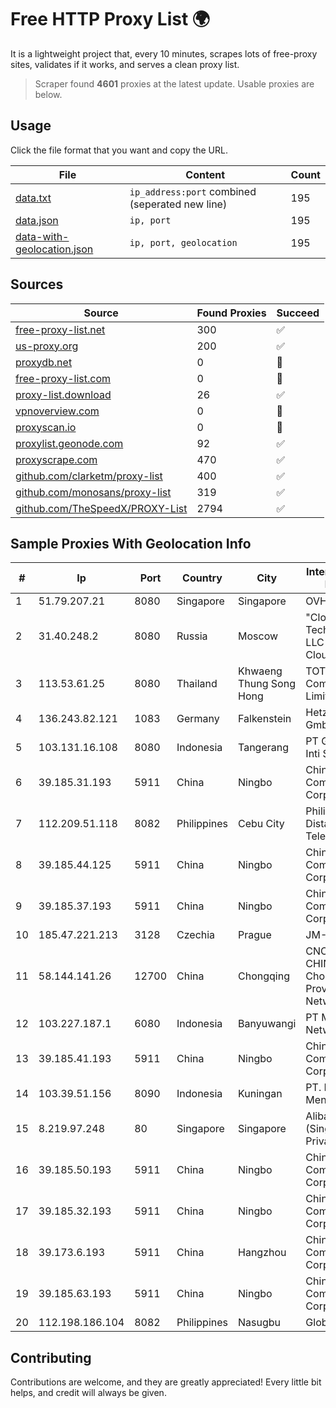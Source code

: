 
# Free HTTP Proxy List 🌍

It is a lightweight project that, every 10 minutes, scrapes lots of free-proxy sites, validates if it works, and serves a clean proxy list.


> Scraper found **4601** proxies at the latest update. Usable proxies are below.

## Usage

Click the file format that you want and copy the URL.


|File|Content|Count|
|----|-------|-----|
|[data.txt](https://raw.githubusercontent.com/themiralay/Proxy-List-World/master/data.txt)|`ip_address:port` combined (seperated new line)|195|
|[data.json](https://raw.githubusercontent.com/themiralay/Proxy-List-World/master/data.json)|`ip, port`|195|
|[data-with-geolocation.json](https://raw.githubusercontent.com/themiralay/Proxy-List-World/master/data-with-geolocation.json)|`ip, port, geolocation`|195|

## Sources

|Source|Found Proxies|Succeed|
|------|-------------|-------|
|[free-proxy-list.net](https://free-proxy-list.net)|300|✅|
|[us-proxy.org](https://www.us-proxy.org)|200|✅|
|[proxydb.net](http://proxydb.net)|0|🚫|
|[free-proxy-list.com](https://free-proxy-list.com/?page=&port=&type%5B%5D=http&type%5B%5D=https&up_time=0&search=Search)|0|🚫|
|[proxy-list.download](https://www.proxy-list.download/HTTP)|26|✅|
|[vpnoverview.com](https://vpnoverview.com/privacy/anonymous-browsing/free-proxy-servers)|0|🚫|
|[proxyscan.io](https://www.proxyscan.io)|0|🚫|
|[proxylist.geonode.com](https://proxylist.geonode.com/api/proxy-list?limit=300&page=1&sort_by=lastChecked&sort_type=desc&protocols=http,https)|92|✅|
|[proxyscrape.com](https://api.proxyscrape.com/v2/?request=displayproxies&protocol=http&timeout=10000&country=all&ssl=all&anonymity=all)|470|✅|
|[github.com/clarketm/proxy-list](https://raw.githubusercontent.com/clarketm/proxy-list/master/proxy-list-raw.txt)|400|✅|
|[github.com/monosans/proxy-list](https://raw.githubusercontent.com/monosans/proxy-list/main/proxies/http.txt)|319|✅|
|[github.com/TheSpeedX/PROXY-List](https://raw.githubusercontent.com/TheSpeedX/PROXY-List/master/http.txt)|2794|✅|


## Sample Proxies With Geolocation Info

|#|Ip|Port|Country|City|Internet Service Provider|
|-|--|----|-------|----|-------------------------|
|1|51.79.207.21|8080|Singapore|Singapore|OVH SAS|
|2|31.40.248.2|8080|Russia|Moscow|"Cloud Technologies" LLC trading as Cloud.ru|
|3|113.53.61.25|8080|Thailand|Khwaeng Thung Song Hong|TOT Public Company Limited|
|4|136.243.82.121|1083|Germany|Falkenstein|Hetzner Online GmbH|
|5|103.131.16.108|8080|Indonesia|Tangerang|PT Global Media Inti Semesta|
|6|39.185.31.193|5911|China|Ningbo|China Mobile Communications Corporation|
|7|112.209.51.118|8082|Philippines|Cebu City|Philippine Long Distance Telephone Co.|
|8|39.185.44.125|5911|China|Ningbo|China Mobile Communications Corporation|
|9|39.185.37.193|5911|China|Ningbo|China Mobile Communications Corporation|
|10|185.47.221.213|3128|Czechia|Prague|JM-Net, z.s.|
|11|58.144.141.26|12700|China|Chongqing|CNC Group CHINA169 Chongqing Province Network|
|12|103.227.187.1|6080|Indonesia|Banyuwangi|PT Master Star Network|
|13|39.185.41.193|5911|China|Ningbo|China Mobile Communications Corporation|
|14|103.39.51.156|8090|Indonesia|Kuningan|PT. Mega Mentari Mandiri|
|15|8.219.97.248|80|Singapore|Singapore|Alibaba Cloud (Singapore) Private Limited|
|16|39.185.50.193|5911|China|Ningbo|China Mobile Communications Corporation|
|17|39.185.32.193|5911|China|Ningbo|China Mobile Communications Corporation|
|18|39.173.6.193|5911|China|Hangzhou|China Mobile Communications Corporation|
|19|39.185.63.193|5911|China|Ningbo|China Mobile Communications Corporation|
|20|112.198.186.104|8082|Philippines|Nasugbu|Globe Telecom|



## Contributing

Contributions are welcome, and they are greatly appreciated! Every
little bit helps, and credit will always be given.

